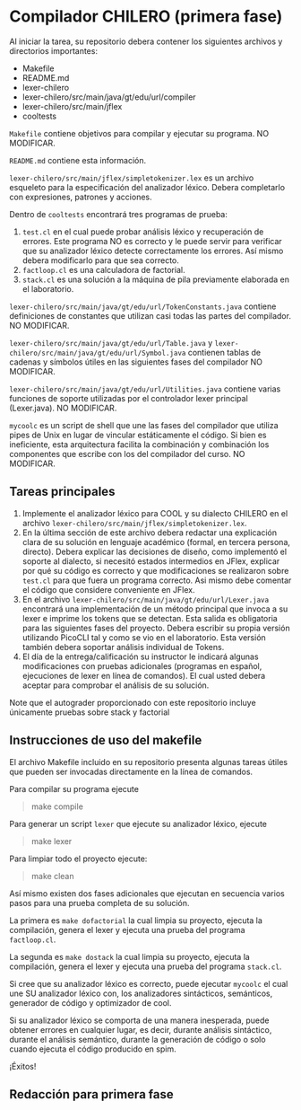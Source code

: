 Compilador CHILERO (primera fase)
=================================

Al iniciar la tarea, su repositorio debera contener los siguientes archivos y directorios importantes:

* Makefile
* README.md
* lexer-chilero
* lexer-chilero/src/main/java/gt/edu/url/compiler
* lexer-chilero/src/main/jflex
* cooltests

`Makefile` contiene objetivos para compilar y ejecutar su programa. NO MODIFICAR.

`README.md` contiene esta información. 

`lexer-chilero/src/main/jflex/simpletokenizer.lex` es un archivo esqueleto para la especificación del analizador léxico. Debera completarlo con expresiones, patrones y acciones.

Dentro de `cooltests` encontrará tres programas de prueba:

1. `test.cl` en el cual puede probar análisis léxico y recuperación de errores. Este programa NO es correcto y le puede servir para verificar que su analizador léxico detecte correctamente los errores. Así mismo debera modificarlo para que sea correcto.
2. `factloop.cl` es una calculadora de factorial.
3. `stack.cl` es una solución a la máquina de pila previamente elaborada en el laboratorio.

`lexer-chilero/src/main/java/gt/edu/url/TokenConstants.java` contiene definiciones de constantes que utilizan casi todas las partes del compilador. NO MODIFICAR.

`lexer-chilero/src/main/java/gt/edu/url/Table.java` y `lexer-chilero/src/main/java/gt/edu/url/Symbol.java` contienen tablas de cadenas y símbolos útiles en las siguientes fases del compilador NO MODIFICAR.

`lexer-chilero/src/main/java/gt/edu/url/Utilities.java` contiene varias funciones de soporte utilizadas por el controlador lexer principal (Lexer.java). NO MODIFICAR.

`mycoolc` es un script de shell que une las fases del compilador que utiliza pipes de Unix en lugar de vincular estáticamente el código.  Si bien es ineficiente, esta arquitectura facilita la combinación y combinación los componentes que escribe con los del compilador del curso. NO MODIFICAR.

Tareas principales
------------------

1. Implemente el analizador léxico para COOL y su dialecto CHILERO en el archivo `lexer-chilero/src/main/jflex/simpletokenizer.lex`.
2. En la última sección de este archivo debera redactar una explicación clara de su solución en lenguaje académico (formal, en tercera persona, directo). Debera explicar las decisiones de diseño, como implementó el soporte al dialecto, si necesitó estados intermedios en JFlex, explicar por qué su código es correcto y que modificaciones se realizaron sobre `test.cl` para que fuera un programa correcto.  Asi mismo debe comentar el código que considere conveniente en JFlex.
3. En el archivo `lexer-chilero/src/main/java/gt/edu/url/Lexer.java` encontrará una implementación de un método principal que invoca a su lexer e imprime los tokens que se detectan. Esta salida es obligatoria para las siguientes fases del proyecto. Debera escribir su propia versión utilizando PicoCLI tal y como se vio en el laboratorio. Esta versión también debera soportar análisis individual de Tokens.
4. El día de la entrega/calificación su instructor le indicará algunas modificaciones con pruebas adicionales (programas en español, ejecuciones de lexer en línea de comandos). El cual usted debera aceptar para comprobar el análisis de su solución.

Note que el autograder proporcionado con este repositorio incluye únicamente pruebas sobre stack y factorial

Instrucciones de uso del makefile
---------------------------------

El archivo Makefile incluido en su repositorio presenta algunas tareas útiles que pueden ser invocadas directamente en la línea de comandos.

Para compilar su programa ejecute

> make compile

Para generar un script `lexer` que ejecute su analizador léxico, ejecute

> make lexer

Para limpiar todo el proyecto ejecute:

> make clean

Así mismo existen dos fases adicionales que ejecutan en secuencia varios pasos para una prueba completa de su solución.

La primera es `make dofactorial` la cual limpia su proyecto, ejecuta la compilación, genera el lexer y ejecuta una prueba del programa `factloop.cl`.

La segunda es `make dostack` la cual limpia su proyecto, ejecuta la compilación, genera el lexer y ejecuta una prueba del programa `stack.cl`.

Si cree que su analizador léxico es correcto, puede ejecutar `mycoolc` el cual une SU analizador léxico con, los analizadores sintácticos, semánticos, generador de código y optimizador de cool. 

Si su analizador léxico se comporta de una manera inesperada, puede obtener errores en cualquier lugar, es decir, durante análisis sintáctico, durante el análisis semántico, durante la generación de código o solo cuando ejecuta el código producido en spim. 

¡Éxitos!

Redacción para primera fase
---------------------------
